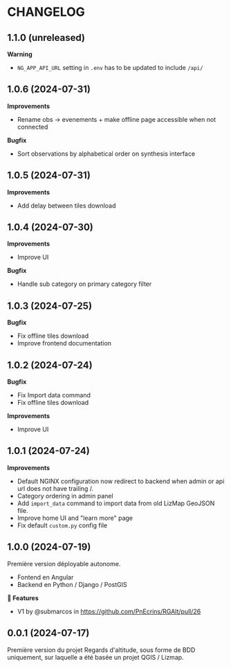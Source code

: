 CHANGELOG
=========

1.1.0    (unreleased)
----------------------

**Warning**

- `NG_APP_API_URL` setting in `.env` has to be updated to include `/api/`

1.0.6    (2024-07-31)
----------------------

**Improvements**

- Rename obs -> evenements + make offline page accessible when not connected

**Bugfix**

- Sort observations by alphabetical order on synthesis interface

1.0.5    (2024-07-31)
----------------------

**Improvements**

- Add delay between tiles download

1.0.4    (2024-07-30)
----------------------

**Improvements**

- Improve UI

**Bugfix**

- Handle sub category on primary category filter

1.0.3    (2024-07-25)
----------------------

**Bugfix**

- Fix offline tiles download
- Improve frontend documentation

1.0.2    (2024-07-24)
----------------------

**Bugfix**

- Fix Import data command
- Fix offline tiles download

**Improvements**

- Improve UI

1.0.1    (2024-07-24)
----------------------

**Improvements**

- Default NGINX configuration now redirect to backend when admin or api url does not have trailing /.
- Category ordering in admin panel
- Add `import_data` command to import data from old LizMap GeoJSON file.
- Improve home UI and "learn more" page
- Fix default `custom.py` config file

1.0.0        (2024-07-19)
-------------------------

Première version déployable autonome.

* Fontend en Angular
* Backend en Python / Django / PostGIS

**🎉 Features**

* V1 by @submarcos in https://github.com/PnEcrins/RGAlt/pull/26

0.0.1        (2024-07-17)
-------------------------

Première version du projet Regards d'altitude, sous forme de BDD uniquement, sur laquelle a été basée un projet QGIS / Lizmap.
